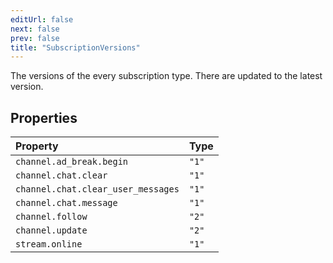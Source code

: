 ```yaml
---
editUrl: false
next: false
prev: false
title: "SubscriptionVersions"
---
```


The versions of the every subscription type. There are updated to the latest version.

## Properties

| Property | Type |
| :------ | :------ |
| `channel.ad_break.begin` | `"1"` |
| `channel.chat.clear` | `"1"` |
| `channel.chat.clear_user_messages` | `"1"` |
| `channel.chat.message` | `"1"` |
| `channel.follow` | `"2"` |
| `channel.update` | `"2"` |
| `stream.online` | `"1"` |
